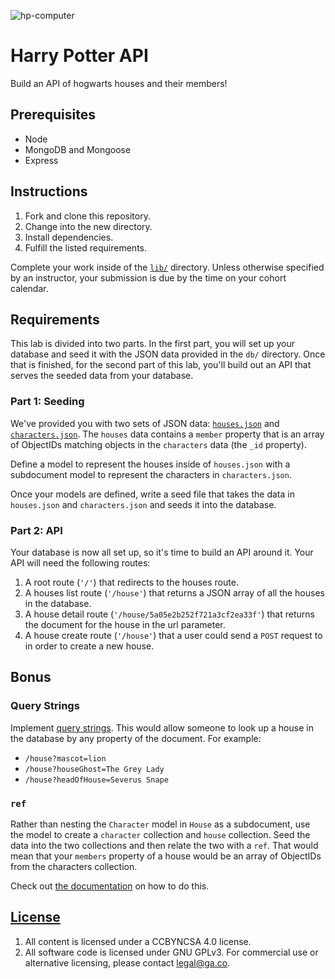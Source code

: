 ![hp-computer](https://media.git.generalassemb.ly/user/41550/files/0e65febb-b02e-4820-9816-5ce0b6a47c05)


# Harry Potter API

Build an API of hogwarts houses and their members!

## Prerequisites

- Node
- MongoDB and Mongoose
- Express

## Instructions

1. Fork and clone this repository.
1. Change into the new directory.
1. Install dependencies.
1. Fulfill the listed requirements.

Complete your work inside of the [`lib/`](lib/) directory. Unless otherwise
specified by an instructor, your submission is due by the time on your cohort
calendar.

## Requirements

This lab is divided into two parts. In the first part, you will set up your
database and seed it with the JSON data provided in the `db/` directory. Once
that is finished, for the second part of this lab, you'll build out an API that
serves the seeded data from your database.

### Part 1: Seeding

We've provided you with two sets of JSON data:
[`houses.json`](./lib/db/houses.json) and
[`characters.json`](./lib/db/characters.json). The `houses` data contains a
`member` property that is an array of ObjectIDs matching objects in the
`characters` data (the `_id` property).

Define a model to represent the houses inside of `houses.json` with a
subdocument model to represent the characters in `characters.json`.

Once your models are defined, write a seed file that takes the data in
`houses.json` and `characters.json` and seeds it into the database.

### Part 2: API

Your database is now all set up, so it's time to build an API around it. Your
API will need the following routes:

1. A root route (`'/'`) that redirects to the houses route.
1. A houses list route (`'/house'`) that returns a JSON array of all the houses
   in the database.
1. A house detail route (`'/house/5a05e2b252f721a3cf2ea33f'`) that returns the
   document for the house in the url parameter.
1. A house create route (`'/house'`) that a user could send a `POST` request to
   in order to create a new house.

## Bonus

### Query Strings

Implement [query strings](https://expressjs.com/en/4x/api.html#req.query). This
would allow someone to look up a house in the database by any property of the
document. For example:

- `/house?mascot=lion`
- `/house?houseGhost=The Grey Lady`
- `/house?headOfHouse=Severus Snape`

### `ref`

Rather than nesting the `Character` model in `House` as a subdocument, use the
model to create a `character` collection and `house` collection. Seed the data
into the two collections and then relate the two with a `ref`. That would mean
that your `members` property of a house would be an array of ObjectIDs from the
characters collection.

Check out [the documentation](https://mongoosejs.com/docs/populate.html) on how
to do this.

## [License](LICENSE)

1.  All content is licensed under a CC­BY­NC­SA 4.0 license.
1.  All software code is licensed under GNU GPLv3. For commercial use or
    alternative licensing, please contact legal@ga.co.
